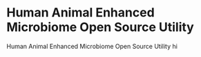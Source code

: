 # Human Animal Enhanced Microbiome Open Source Utility
Human Animal Enhanced Microbiome Open Source Utility
hi
